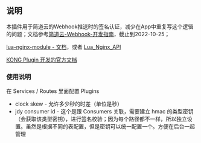 ## 说明

本插件用于简道云的Webhook推送时的签名认证，减少在App中重复写这个逻辑的问题；文档参考[简道云-Webhook-开发指南](https://hc.jiandaoyun.com/open/11507)，截止到2022-10-25；

[lua-nginx-module - 文档](http://man.hubwiz.com/docset/OpenResty.docset/Contents/Resources/Documents/lua-nginx-module.html#ngxhmac_sha1)，或者 [Lua_Nginx_API](https://openresty-reference.readthedocs.io/en/latest/Lua_Nginx_API/)

[KONG Plugin 开发的官方文档](https://docs.konghq.com/gateway/latest/plugin-development/pdk/kong.client/)

### 使用说明

在 Services / Routes 里面配置 Plugins 

- clock skew - 允许多少秒的时差（单位是秒）
- jdy consumer id - 这个是跟 Consumers 关联，需要建立 hmac 的类型密钥（会获取该类型密钥），进行签名校验；因为每个路径都不一样，所以独立设置。虽然是根据不同的表配置，但是密钥可以统一配置一个。方便在后台一起管理